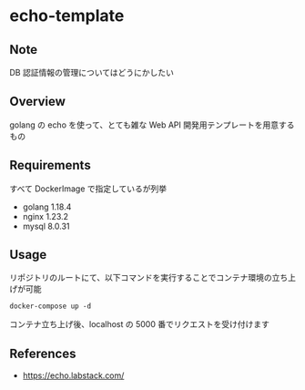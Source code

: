 # echo-template

## Note

DB 認証情報の管理についてはどうにかしたい

## Overview

golang の echo を使って、とても雑な Web API 開発用テンプレートを用意するもの

## Requirements

すべて DockerImage で指定しているが列挙

- golang 1.18.4
- nginx 1.23.2
- mysql 8.0.31

## Usage

リポジトリのルートにて、以下コマンドを実行することでコンテナ環境の立ち上げが可能

```
docker-compose up -d
```

コンテナ立ち上げ後、localhost の 5000 番でリクエストを受け付けます

## References

- https://echo.labstack.com/
